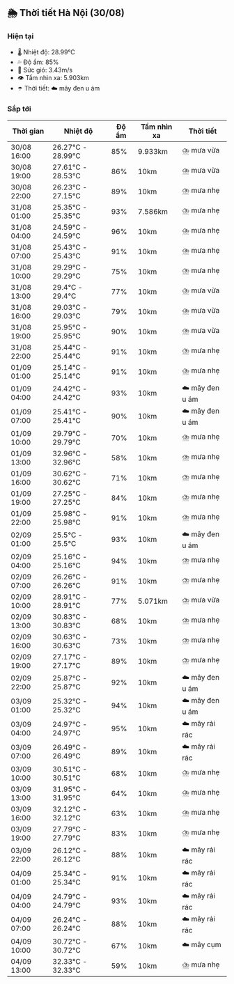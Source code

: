 ## 🌦️ Thời tiết Hà Nội (30/08)

### Hiện tại

- 🌡️ Nhiệt độ: 28.99℃
- 💦 Độ ẩm: 85%
- 💨 Sức gió: 3.43m/s
- 👁️ Tầm nhìn xa: 5.903km
- ☂️ Thời tiết: ☁️ mây đen u ám

### Sắp tới

| Thời gian | Nhiệt độ | Độ ẩm | Tầm nhìn xa | Thời tiết |
| --- | --- | --- | --- | --- |
| 30/08 16:00 | 26.27℃ - 28.99℃ | 85% | 9.933km | ⛈️ mưa vừa |
| 30/08 19:00 | 27.61℃ - 28.53℃ | 86% | 10km | ⛈️ mưa vừa |
| 30/08 22:00 | 26.23℃ - 27.15℃ | 89% | 10km | ⛈️ mưa nhẹ |
| 31/08 01:00 | 25.35℃ - 25.35℃ | 93% | 7.586km | ⛈️ mưa nhẹ |
| 31/08 04:00 | 24.59℃ - 24.59℃ | 96% | 10km | ⛈️ mưa nhẹ |
| 31/08 07:00 | 25.43℃ - 25.43℃ | 91% | 10km | ⛈️ mưa nhẹ |
| 31/08 10:00 | 29.29℃ - 29.29℃ | 75% | 10km | ⛈️ mưa nhẹ |
| 31/08 13:00 | 29.4℃ - 29.4℃ | 77% | 10km | ⛈️ mưa vừa |
| 31/08 16:00 | 29.03℃ - 29.03℃ | 79% | 10km | ⛈️ mưa vừa |
| 31/08 19:00 | 25.95℃ - 25.95℃ | 90% | 10km | ⛈️ mưa vừa |
| 31/08 22:00 | 25.44℃ - 25.44℃ | 91% | 10km | ⛈️ mưa nhẹ |
| 01/09 01:00 | 25.14℃ - 25.14℃ | 91% | 10km | ⛈️ mưa nhẹ |
| 01/09 04:00 | 24.42℃ - 24.42℃ | 93% | 10km | ☁️ mây đen u ám |
| 01/09 07:00 | 25.41℃ - 25.41℃ | 90% | 10km | ☁️ mây đen u ám |
| 01/09 10:00 | 29.79℃ - 29.79℃ | 70% | 10km | ⛈️ mưa nhẹ |
| 01/09 13:00 | 32.96℃ - 32.96℃ | 58% | 10km | ⛈️ mưa nhẹ |
| 01/09 16:00 | 30.62℃ - 30.62℃ | 71% | 10km | ⛈️ mưa nhẹ |
| 01/09 19:00 | 27.25℃ - 27.25℃ | 84% | 10km | ⛈️ mưa nhẹ |
| 01/09 22:00 | 25.98℃ - 25.98℃ | 91% | 10km | ⛈️ mưa nhẹ |
| 02/09 01:00 | 25.5℃ - 25.5℃ | 93% | 10km | ☁️ mây đen u ám |
| 02/09 04:00 | 25.16℃ - 25.16℃ | 94% | 10km | ⛈️ mưa nhẹ |
| 02/09 07:00 | 26.26℃ - 26.26℃ | 91% | 10km | ⛈️ mưa nhẹ |
| 02/09 10:00 | 28.91℃ - 28.91℃ | 77% | 5.071km | ⛈️ mưa vừa |
| 02/09 13:00 | 30.83℃ - 30.83℃ | 68% | 10km | ⛈️ mưa nhẹ |
| 02/09 16:00 | 30.63℃ - 30.63℃ | 73% | 10km | ⛈️ mưa nhẹ |
| 02/09 19:00 | 27.17℃ - 27.17℃ | 89% | 10km | ⛈️ mưa nhẹ |
| 02/09 22:00 | 25.87℃ - 25.87℃ | 92% | 10km | ☁️ mây đen u ám |
| 03/09 01:00 | 25.32℃ - 25.32℃ | 94% | 10km | ☁️ mây đen u ám |
| 03/09 04:00 | 24.97℃ - 24.97℃ | 95% | 10km | ☁️ mây rải rác |
| 03/09 07:00 | 26.49℃ - 26.49℃ | 89% | 10km | ☁️ mây rải rác |
| 03/09 10:00 | 30.51℃ - 30.51℃ | 68% | 10km | ⛈️ mưa nhẹ |
| 03/09 13:00 | 31.95℃ - 31.95℃ | 64% | 10km | ⛈️ mưa nhẹ |
| 03/09 16:00 | 32.12℃ - 32.12℃ | 63% | 10km | ⛈️ mưa nhẹ |
| 03/09 19:00 | 27.79℃ - 27.79℃ | 83% | 10km | ⛈️ mưa nhẹ |
| 03/09 22:00 | 26.12℃ - 26.12℃ | 88% | 10km | ☁️ mây rải rác |
| 04/09 01:00 | 25.34℃ - 25.34℃ | 91% | 10km | ☁️ mây rải rác |
| 04/09 04:00 | 24.79℃ - 24.79℃ | 93% | 10km | ☁️ mây rải rác |
| 04/09 07:00 | 26.24℃ - 26.24℃ | 88% | 10km | ☁️ mây rải rác |
| 04/09 10:00 | 30.72℃ - 30.72℃ | 67% | 10km | ☁️ mây cụm |
| 04/09 13:00 | 32.33℃ - 32.33℃ | 59% | 10km | ⛈️ mưa nhẹ |
